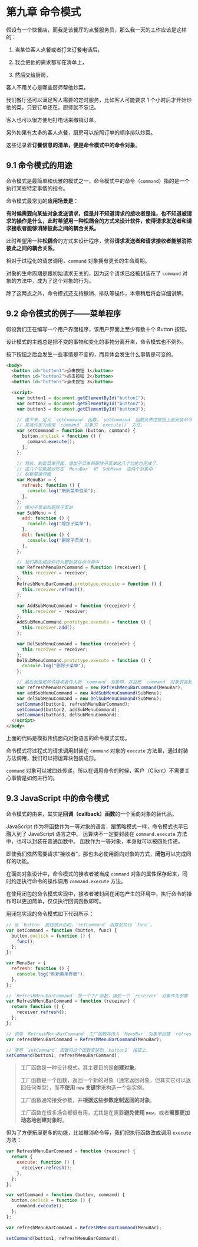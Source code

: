 # 第九章 命令模式

假设有一个快餐店，而我是该餐厅的点餐服务员，那么我一天的工作应该是这样的：

1. 当某位客人点餐或者打来订餐电话后，

2. 我会把他的需求都写在清单上，

3. 然后交给厨房，

客人不用关心是哪些厨师帮他炒菜。

我们餐厅还可以满足客人需要的定时服务，比如客人可能要求 1 个小时后才开始炒他的菜，只要订单还在，厨师就不忘记。

客人也可以很方便地打电话来撤销订单。

另外如果有太多的客人点餐，厨房可以按照订单的顺序排队炒菜。

这些记录着**订餐信息的清单，便是命令模式中的命令对象**。

## 9.1 命令模式的用途

命令模式是最简单和优雅的模式之一，命令模式中的命令（`command`）指的是一个执行某些特定事情的指令。

命令模式最常见的**应用场景是：**

**有时候需要向某些对象发送请求，但是并不知道请求的接收者是谁，也不知道被请求的操作是什么，此时希望用一种松耦合的方式来设计软件，使得请求发送者和请求接收者能够消除彼此之间的耦合关系。**

此时希望用一种**松耦合**的方式来设计程序，使得**请求发送者和请求接收者能够消除彼此之间的耦合关系**。

相对于过程化的请求调用，`command` 对象拥有更长的生命周期。

对象的生命周期是跟初始请求无关的，因为这个请求已经被封装在了 `command` 对象的方法中，成为了这个对象的行为。

除了这两点之外，命令模式还支持撤销、排队等操作，本章稍后将会详细讲解。

## 9.2 命令模式的例子——菜单程序

假设我们正在编写一个用户界面程序，该用户界面上至少有数十个 Button 按钮。

设计模式的主题总是把不变的事物和变化的事物分离开来，命令模式也不例外。

按下按钮之后会发生一些事情是不变的，而具体会发生什么事情是可变的。

```html
<body>
  <button id="button1">点击按钮 1</button>
  <button id="button2">点击按钮 2</button>
  <button id="button3">点击按钮 3</button>

  <script>
    var button1 = document.getElementById("button1");
    var button2 = document.getElementById("button2");
    var button3 = document.getElementById("button3");

    // 接下来，定义 `setCommand` 函数，`setCommand` 函数负责往按钮上面安装命令。
    // 其被约定为调用 `command` 对象的 `execute()` 方法。
    var setCommand = function (button, command) {
      button.onclick = function () {
        command.execute();
      };
    };

    // 然后，刷新菜单界面、增加子菜单和删除子菜单这几个功能也完成了。
    // 这几个功能被分布在 `MenuBar` 和 `SubMenu` 这两个对象中：
    // 刷新菜单界面
    var MenuBar = {
      refresh: function () {
        console.log("刷新菜单目录");
      },
    };
    // 增加子菜单和删除子菜单
    var SubMenu = {
      add: function () {
        console.log("增加子菜单");
      },
      del: function () {
        console.log("删除子菜单");
      },
    };

    // 我们再先把这些行为都封装在命令类中：
    var RefreshMenuBarCommand = function (receiver) {
      this.receiver = receiver;
    };
    RefreshMenuBarCommand.prototype.execute = function () {
      this.receiver.refresh();
    };

    var AddSubMenuCommand = function (receiver) {
      this.receiver = receiver;
    };
    AddSubMenuCommand.prototype.execute = function () {
      this.receiver.add();
    };

    var DelSubMenuCommand = function (receiver) {
      this.receiver = receiver;
    };
    DelSubMenuCommand.prototype.execute = function () {
      console.log("删除子菜单");
    };

    // 最后就是把命令接收者传入到 `command` 对象中，并且把 `command` 对象安装到 `button` 上面：
    var refreshMenuBarCommand = new RefreshMenuBarCommand(MenuBar);
    var addSubMenuCommand = new AddSubMenuCommand(SubMenu);
    var delSubMenuCommand = new DelSubMenuCommand(SubMenu);
    setCommand(button1, refreshMenuBarCommand);
    setCommand(button2, addSubMenuCommand);
    setCommand(button3, delSubMenuCommand);
  </script>
</body>
```

上面的代码是模拟传统面向对象语言的命令模式实现。

命令模式将过程式的请求调用封装在 `command` 对象的 `execute` 方法里，通过封装方法调用，我们可以把运算块包装成形。

`command` 对象可以被四处传递，所以在调用命令的时候，客户（Client）不需要关心事情是如何进行的。

## 9.3 JavaScript 中的命令模式

命令模式的由来，其实是**回调（callback）函数**的一个面向对象的替代品。

JavaScript 作为将函数作为一等对象的语言，跟策略模式一样，命令模式也早已融入到了 JavaScript 语言之中。
运算块不一定要封装在 `command.execute` 方法中，也可以封装在普通函数中。
函数作为一等对象，本身就可以被四处传递。

即使我们依然需要请求“接收者”，那也未必使用面向对象的方式，**闭包**可以完成同样的功能。

在面向对象设计中，命令模式的接收者被当成 `command` 对象的属性保存起来，同时约定执行命令的操作调用 `command.execute` 方法。

在使用闭包的命令模式实现中，接收者被封闭在闭包产生的环境中，执行命令的操作可以更加简单，仅仅执行回调函数即可。

用闭包实现的命令模式如下代码所示：

```js
// 当 `button` 按钮被点击时，`setCommand` 函数会执行 `func`。
var setCommand = function (button, func) {
  button.onclick = function () {
    func();
  };
};

var MenuBar = {
  refresh: function () {
    console.log("刷新菜单界面");
  },
};

// `RefreshMenuBarCommand` 是一个工厂函数，接受一个 `receiver` 对象作为参数
var RefreshMenuBarCommand = function (receiver) {
  return function () {
    receiver.refresh();
  };
};

// 调用 `RefreshMenuBarCommand` 工厂函数并传入 `MenuBar` 对象来创建 `refreshMenuBarCommand` 函数。
var refreshMenuBarCommand = RefreshMenuBarCommand(MenuBar);

// 使用 `setCommand` 函数将这个函数安装到 `button1` 按钮上。
setCommand(button1, refreshMenuBarCommand);
```

> 工厂函数是一种设计模式，其主要目的是**创建对象**。
>
> 工厂函数是一个函数，返回一个新的对象（通常返回对象，但其实它可以返回任何类型），而**不使用 `new` 关键字**来构造一个新实例。
>
> 工厂函数通常接受参数，并**根据这些参数定制返回的对象**。
>
> 工厂函数在很多场合都很有用，尤其是在需要**避免使用 `new`**，或者**需要更加动态地创建对象时**。

但为了方便拓展更多的功能，比如撤消命令等，我们把执行函数改成调用 `execute` 方法：

```js
var RefreshMenuBarCommand = function (receiver) {
  return {
    execute: function () {
      receiver.refresh();
    },
  };
};

var setCommand = function (button, command) {
  button.onclick = function () {
    command.execute();
  };
};

var refreshMenuBarCommand = RefreshMenuBarCommand(MenuBar);

setCommand(button1, refreshMenuBarCommand);
```
